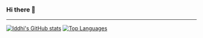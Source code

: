 ### Hi there 👋
***
[![Iddhi's GitHub stats](https://github-readme-stats.vercel.app/api?username=iddhi-sulakshana&show_icons=true&theme=dracula)](https://github.com/anuraghazra/github-readme-stats)
[![Top Languages](https://github-readme-stats.vercel.app/api/top-langs/?username=anuraghazra)](https://github.com/anuraghazra/github-readme-stats)
